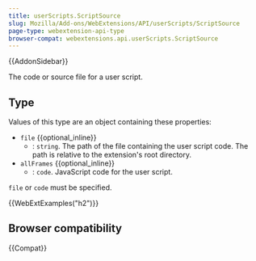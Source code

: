 ```yaml
---
title: userScripts.ScriptSource
slug: Mozilla/Add-ons/WebExtensions/API/userScripts/ScriptSource
page-type: webextension-api-type
browser-compat: webextensions.api.userScripts.ScriptSource
---
```


{{AddonSidebar}}

The code or source file for a user script.

## Type

Values of this type are an object containing these properties:

- `file` {{optional_inline}}
  - : `string`. The path of the file containing the user script code. The path is relative to the extension's root directory.
- `allFrames` {{optional_inline}}
  - : `code`. JavaScript code for the user script.

`file` or `code` must be specified.

{{WebExtExamples("h2")}}

## Browser compatibility

{{Compat}}
